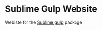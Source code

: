 # Sublime Gulp Website

Webiste for the [Sublime gulp](https://packagecontrol.io/packages/Gulp) package
